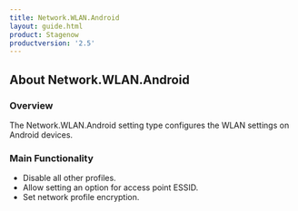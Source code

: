 ```yaml
---
title: Network.WLAN.Android
layout: guide.html
product: Stagenow
productversion: '2.5'
---
```


## About Network.WLAN.Android

### Overview
The Network.WLAN.Android setting type configures the WLAN settings on Android devices.

### Main Functionality

* Disable all other profiles. 
* Allow setting an option for access point ESSID.
* Set network profile encryption.













